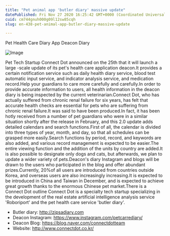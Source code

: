 ```yaml
---
title: "Pet animal app 'butler diary' massive update"
datePublished: Fri Nov 27 2020 16:25:42 GMT+0000 (Coordinated Universal Time)
cuid: cm744gnuh000g09l12sw85cqh
slug: en-438-pet-animal-app-butler-diary-massive-update

---
```



Pet Health Care Diary App Deacon Diary

![Image](https://cdn.hashnode.com/res/hashnode/image/upload/v1739498444389/26368674-f70f-42de-a67d-0195d5228d5b.jpeg)

Pet Tech Startup Connect Dot announced on the 25th that it will launch a large -scale update of its pet's health care application deacon.It provides a certain notification service such as daily health diary service, blood test automatic input service, and indicator analysis service, and medication record.Help your guardians to care more carefully and carefully.In order to provide accurate information to users, all health information in the deacon diary is being inspected by the current veterinarian.Connect Dot, who has actually suffered from chronic renal failure for six years, has felt that accurate health checks are essential for pets who are suffering from chronic renal failure.It was said to have been produced.In fact, it has been hotly received from a number of pet guardians who were in a similar situation shortly after the release in February, and this 2.0 update adds detailed calendars and search functions.First of all, the calendar is divided into three types of year, month, and day, so that all schedules can be grasped more easily.Search functions by period, record, and keywords are also added, and various record management is expected to be easier.The entire viewing function and the addition of the units by country are added.It is also possible to designate only dogs and cats, but afterwards, we plan to update a wider variety of pets.Deacon's diary Instagram and blogs will be drawn to the users who participated in the blog and offer abundant prizes.Currently, 20%of all users are introduced from countries outside Korea, and overseas users are also increasingly increasing.It is expected to be introduced in China and Taiwan in December, and is expected to achieve great growth thanks to the enormous Chinese pet market.There is a Connect Dot outline Connect Dot is a specialty tech startup specializing in the development of the real estate artificial intelligence analysis service 'Roboriport' and the pet health care service 'butler diary'.

- Butler diary: http://zipsadiary.com
- Deacon Instagram: https://www.instagram.com/petcarrediary/
- Deacon Blog: https://blog.naver.com/connectdotteam
- Website: http://www.connectdot.co.kr/